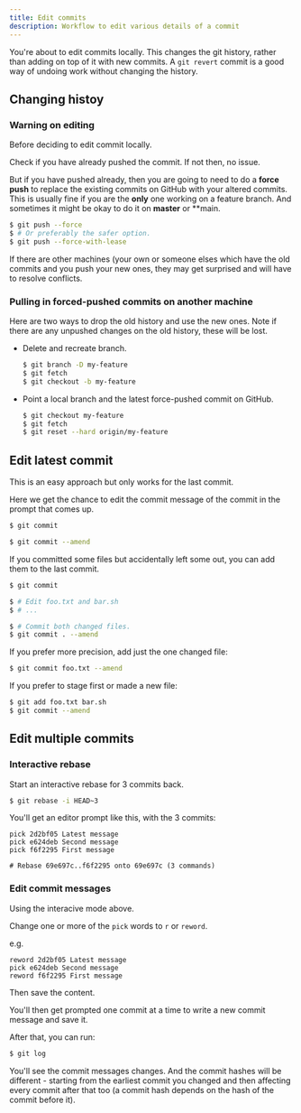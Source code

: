 ```yaml
---
title: Edit commits
description: Workflow to edit various details of a commit
---
```


You're about to edit commits locally. This changes the git history, rather than adding on top of it with new commits. A `git revert` commit is a good way of undoing work without changing the history.


## Changing histoy

### Warning on editing

Before deciding to edit commit locally.

Check if you have already pushed the commit. If not then, no issue.

But if you have pushed already, then you are going to need to do a **force push** to replace the existing commits on GitHub with your altered commits. This is usually fine if you are the **only** one working on a feature branch. And sometimes it might be okay to do it on **master** or **main.

```sh
$ git push --force
$ # Or preferably the safer option.
$ git push --force-with-lease
```

If there are other machines (your own or someone elses which have the old commits and you push your new ones, they may get surprised and will have to resolve conflicts.

### Pulling in forced-pushed commits on another machine

Here are two ways to drop the old history and use the new ones. Note if there are any unpushed changes on the old history, these will be lost.

- Delete and recreate branch.
    ```sh
    $ git branch -D my-feature
    $ git fetch
    $ git checkout -b my-feature
    ```
- Point a local branch and the latest force-pushed commit on GitHub.
  ```sh
  $ git checkout my-feature
  $ git fetch
  $ git reset --hard origin/my-feature
  ```


## Edit latest commit

This is an easy approach but only works for the last commit.

Here we get the chance to edit the commit message of the commit in the prompt that comes up.

```sh
$ git commit

$ git commit --amend
```

If you committed some files but accidentally left some out, you can add them to the last commit.

```sh
$ git commit

$ # Edit foo.txt and bar.sh
$ # ...

$ # Commit both changed files.
$ git commit . --amend
```

If you prefer more precision, add just the one changed file:

```sh
$ git commit foo.txt --amend
```

If you prefer to stage first or made a new file:

```sh
$ git add foo.txt bar.sh
$ git commit --amend
```


## Edit multiple commits

### Interactive rebase

Start an interactive rebase for 3 commits back.

```sh
$ git rebase -i HEAD~3
```

You'll get an editor prompt like this, with the 3 commits:

```
pick 2d2bf05 Latest message
pick e624deb Second message
pick f6f2295 First message

# Rebase 69e697c..f6f2295 onto 69e697c (3 commands)
```

### Edit commit messages

Using the interacive mode above.

Change one or more of the `pick` words to `r` or `reword`.

e.g.

```
reword 2d2bf05 Latest message
pick e624deb Second message
reword f6f2295 First message
```

Then save the content.

You'll then get prompted one commit at a time to write a new commit message and save it. 

After that, you can run:

```sh
$ git log
```

You'll see the commit messages changes. And the commit hashes will be different - starting from the earliest commit you changed and then affecting every commit after that too (a commit hash depends on the hash of the commit before it).
